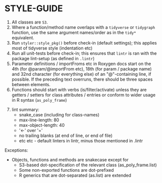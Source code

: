 # STYLE-GUIDE

1. All classes are `S3`.
2. Where a function/method name overlaps with a `tidyverse` or `tidygraph`
  function, use the same argument names/order as in the `tidy*` equivalent.
3. Run `styler::style_pkg()` before check-in (default settings); this applies
  most of tidyverse style (indentation etc)
4. Run all unit-tests before check-in; this ensures that `lintr` is ran with
  the package lint-setup (as defined in `.lintr`)
5. Parameter definitions / importFroms etc in Roxygen docs start on the 4th
  (for @param/@importFrom etc), 18th (for param / package name) and 32nd
  character (for everything else) of an "@"-containing line, if possible. If
  the preceding text overruns, there should be three spaces between elements.
6. Functions should start with verbs (is/filter/activate) unless they are
  getters / setters for class attributes / entries or conform to wider usage
  in R syntax (`as_poly_frame`)
  <!--
    Is this true for .default_merge_fn and other functions applied by a
    higher-order function?
    -->
7. lint summary:
    - snake_case (including for class-names)
    - max-line-length: 80
    - max-object-length: 40
    - '<-' over '='
    - no trailing blanks (at end of line, or end of file)
    - etc etc - default linters in lintr, minus those mentioned in .lintr

Exceptions:

- Objects, functions and methods are snakecase except for
    - S3-based dot-specification of the relevant class (as_poly_frame.list)
    - Some non-exported functions are dot-prefixed
    - R generics that are dot-separated (as.list) are extended

